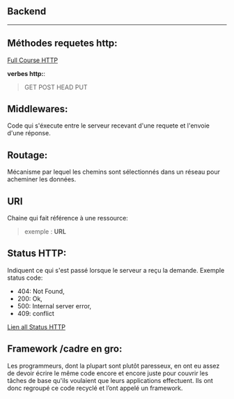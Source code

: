 ## Backend
----
## Méthodes requetes http:
[Full Course HTTP](https://grafikart.fr/formations/upload-site)

**verbes http:**:
>GET
>POST
>HEAD
>PUT

## Middlewares:

Code qui s'éxecute entre le serveur recevant d'une requete et l'envoie d'une réponse.

## Routage:

Mécanisme par lequel les chemins sont sélectionnés dans un réseau pour acheminer les données.

## URI

Chaine qui fait référence à une ressource:
> exemple : **URL**

## Status HTTP:

Indiquent ce qui s'est passé lorsque le serveur a reçu la demande.
Exemple status code:
- 404: Not Found,
- 200: Ok,
- 500: Internal server error,
- 409: conflict

[Lien all Status HTTP](https://www.restapitutorial.com/httpstatuscodes.html)

## Framework /cadre en gro:

Les programmeurs, dont la plupart sont plutôt paresseux, en ont eu assez de devoir écrire le même code encore et encore juste pour couvrir les tâches de base qu'ils voulaient que leurs applications effectuent. Ils ont donc regroupé ce code recyclé et l’ont appelé un framework.  





